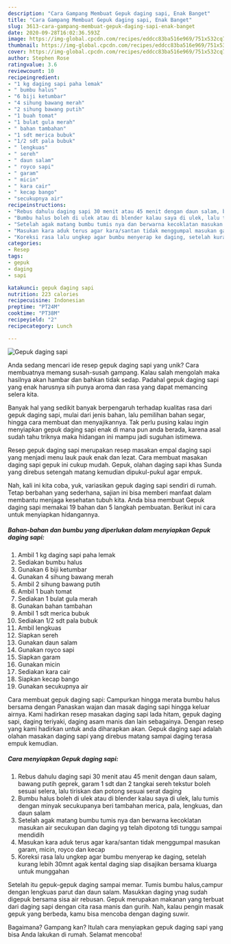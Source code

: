 ```yaml
---
description: "Cara Gampang Membuat Gepuk daging sapi, Enak Banget"
title: "Cara Gampang Membuat Gepuk daging sapi, Enak Banget"
slug: 3613-cara-gampang-membuat-gepuk-daging-sapi-enak-banget
date: 2020-09-28T16:02:36.593Z
image: https://img-global.cpcdn.com/recipes/eddcc83ba516e969/751x532cq70/gepuk-daging-sapi-foto-resep-utama.jpg
thumbnail: https://img-global.cpcdn.com/recipes/eddcc83ba516e969/751x532cq70/gepuk-daging-sapi-foto-resep-utama.jpg
cover: https://img-global.cpcdn.com/recipes/eddcc83ba516e969/751x532cq70/gepuk-daging-sapi-foto-resep-utama.jpg
author: Stephen Rose
ratingvalue: 3.6
reviewcount: 10
recipeingredient:
- "1 kg daging sapi paha lemak"
- " bumbu halus"
- "6 biji ketumbar"
- "4 sihung bawang merah"
- "2 sihung bawang putih"
- "1 buah tomat"
- "1 bulat gula merah"
- " bahan tambahan"
- "1 sdt merica bubuk"
- "1/2 sdt pala bubuk"
- " lengkuas"
- " sereh"
- " daun salam"
- " royco sapi"
- " garam"
- " micin"
- " kara cair"
- " kecap bango"
- "secukupnya air"
recipeinstructions:
- "Rebus dahulu daging sapi 30 menit atau 45 menit dengan daun salam, bawang putih geprek, garam 1 sdt dan 2 tangkai sereh tekstur boleh sesuai selera, lalu tiriskan dan potong sesuai serat daging"
- "Bumbu halus boleh di ulek atau di blender kalau saya di ulek, lalu tumis dengan minyak secukupanya beri tambahan merica, pala, lengkuas, dan daun salam"
- "Setelah agak matang bumbu tumis nya dan berwarna kecoklatan masukan air secukupan dan daging yg telah dipotong tdi tunggu sampai mendidih"
- "Masukan kara aduk terus agar kara/santan tidak menggumpal masukan garam, micin, royco dan kecap"
- "Koreksi rasa lalu ungkep agar bumbu menyerap ke daging, setelah kurang lebih 30mnt agak kental daging siap disajikan bersama kluarga untuk munggahan"
categories:
- Resep
tags:
- gepuk
- daging
- sapi

katakunci: gepuk daging sapi 
nutrition: 223 calories
recipecuisine: Indonesian
preptime: "PT24M"
cooktime: "PT38M"
recipeyield: "2"
recipecategory: Lunch

---
```



![Gepuk daging sapi](https://img-global.cpcdn.com/recipes/eddcc83ba516e969/751x532cq70/gepuk-daging-sapi-foto-resep-utama.jpg)

Anda sedang mencari ide resep gepuk daging sapi yang unik? Cara membuatnya memang susah-susah gampang. Kalau salah mengolah maka hasilnya akan hambar dan bahkan tidak sedap. Padahal gepuk daging sapi yang enak harusnya sih punya aroma dan rasa yang dapat memancing selera kita.

Banyak hal yang sedikit banyak berpengaruh terhadap kualitas rasa dari gepuk daging sapi, mulai dari jenis bahan, lalu pemilihan bahan segar, hingga cara membuat dan menyajikannya. Tak perlu pusing kalau ingin menyiapkan gepuk daging sapi enak di mana pun anda berada, karena asal sudah tahu triknya maka hidangan ini mampu jadi suguhan istimewa.

Resep gepuk daging sapi merupakan resep masakan empal daging sapi yang menjadi menu lauk pauk enak dan lezat. Cara membuat masakan daging sapi gepuk ini cukup mudah. Gepuk, olahan daging sapi khas Sunda yang direbus setengah matang kemudian dipukul-pukul agar empuk.


Nah, kali ini kita coba, yuk, variasikan gepuk daging sapi sendiri di rumah. Tetap berbahan yang sederhana, sajian ini bisa memberi manfaat dalam membantu menjaga kesehatan tubuh kita. Anda bisa membuat Gepuk daging sapi memakai 19 bahan dan 5 langkah pembuatan. Berikut ini cara untuk menyiapkan hidangannya.

<!--inarticleads1-->

##### Bahan-bahan dan bumbu yang diperlukan dalam menyiapkan Gepuk daging sapi:

1. Ambil 1 kg daging sapi paha lemak
1. Sediakan  bumbu halus
1. Gunakan 6 biji ketumbar
1. Gunakan 4 sihung bawang merah
1. Ambil 2 sihung bawang putih
1. Ambil 1 buah tomat
1. Sediakan 1 bulat gula merah
1. Gunakan  bahan tambahan
1. Ambil 1 sdt merica bubuk
1. Sediakan 1/2 sdt pala bubuk
1. Ambil  lengkuas
1. Siapkan  sereh
1. Gunakan  daun salam
1. Gunakan  royco sapi
1. Siapkan  garam
1. Gunakan  micin
1. Sediakan  kara cair
1. Siapkan  kecap bango
1. Gunakan secukupnya air


Cara membuat gepuk daging sapi: Campurkan hingga merata bumbu halus bersama dengan Panaskan wajan dan masak daging sapi hingga keluar airnya. Kami hadirkan resep masakan daging sapi lada hitam, gepuk daging sapi, daging teriyaki, daging asam manis dan lain sebagainya. Dengan resep yang kami hadirkan untuk anda diharapkan akan. Gepuk daging sapi adalah olahan masakan daging sapi yang direbus matang sampai daging terasa empuk kemudian. 

<!--inarticleads2-->

##### Cara menyiapkan Gepuk daging sapi:

1. Rebus dahulu daging sapi 30 menit atau 45 menit dengan daun salam, bawang putih geprek, garam 1 sdt dan 2 tangkai sereh tekstur boleh sesuai selera, lalu tiriskan dan potong sesuai serat daging
1. Bumbu halus boleh di ulek atau di blender kalau saya di ulek, lalu tumis dengan minyak secukupanya beri tambahan merica, pala, lengkuas, dan daun salam
1. Setelah agak matang bumbu tumis nya dan berwarna kecoklatan masukan air secukupan dan daging yg telah dipotong tdi tunggu sampai mendidih
1. Masukan kara aduk terus agar kara/santan tidak menggumpal masukan garam, micin, royco dan kecap
1. Koreksi rasa lalu ungkep agar bumbu menyerap ke daging, setelah kurang lebih 30mnt agak kental daging siap disajikan bersama kluarga untuk munggahan


Setelah itu gepuk-gepuk daging sampai memar. Tumis bumbu halus,campur dengan lengkuas parut dan daun salam. Masukkan daging ynag sudah digepuk bersama sisa air rebusan. Gepuk merupakan makanan yang terbuat dari daging sapi dengan cita rasa manis dan gurih. Nah, kalau pengin masak gepuk yang berbeda, kamu bisa mencoba dengan daging suwir. 

Bagaimana? Gampang kan? Itulah cara menyiapkan gepuk daging sapi yang bisa Anda lakukan di rumah. Selamat mencoba!
